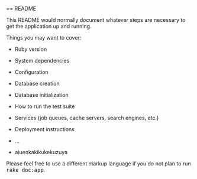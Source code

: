 == README

This README would normally document whatever steps are necessary to get the
application up and running.

Things you may want to cover:

* Ruby version

* System dependencies

* Configuration

* Database creation

* Database initialization

* How to run the test suite

* Services (job queues, cache servers, search engines, etc.)

* Deployment instructions

* ...

* aiueokakikukekuzuya

Please feel free to use a different markup language if you do not plan to run
<tt>rake doc:app</tt>.

